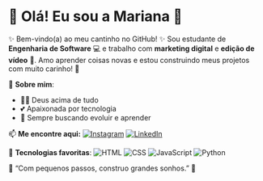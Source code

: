 # 🌸 Olá! Eu sou a Mariana 🌸

✨ Bem-vindo(a) ao meu cantinho no GitHub! ✨
Sou estudante de **Engenharia de Software** 💻 e trabalho com **marketing digital** e **edição de vídeo** 🎥. Amo aprender coisas novas e estou construindo meus projetos com muito carinho! 🌱

🌸 **Sobre mim**:

- 🙏🏼 Deus acima de tudo
- 💕 Apaixonada por tecnologia
- 📝 Sempre buscando evoluir e aprender

📫 **Me encontre aqui:**
[![Instagram](https://img.shields.io/badge/Instagram-ff69b4?style=for-the-badge&logo=instagram&logoColor=white)](https://instagram.com/seu_instagram)
[![LinkedIn](https://img.shields.io/badge/LinkedIn-00aaff?style=for-the-badge&logo=linkedin&logoColor=white)](https://linkedin.com/in/seu_linkedin)

🐰 **Tecnologias favoritas**:
![HTML](https://img.shields.io/badge/HTML5-FE7A16?style=for-the-badge&logo=html5&logoColor=white)
![CSS](https://img.shields.io/badge/CSS3-379AD6?style=for-the-badge&logo=css3&logoColor=white)
![JavaScript](https://img.shields.io/badge/JavaScript-F7E018?style=for-the-badge&logo=javascript&logoColor=black)
![Python](https://img.shields.io/badge/Python-FFD43B?style=for-the-badge&logo=python&logoColor=blue)

🌼 “Com pequenos passos, construo grandes sonhos.” 🌼
